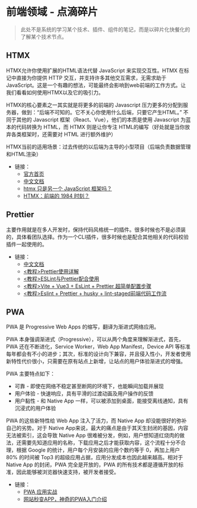 # 前端领域 - 点滴碎片

> 此处不是系统的学习某个技术、插件、组件的笔记，而是以碎片化快餐化的了解某个技术节点。

## HTMX

HTMX允许你使用扩展的HTML语法代替 JavaScript 来实现交互性。HTMX 在标记中直接为你提供 HTTP 交互，并支持许多其他交互需求，无需求助于 JavaScript。这是一个有趣的想法，可能最终会影响到web前端的工作方式。让我们看看如何使用HTMX以及它的吸引力。

HTMX的核心要素之一其实就是将更多的前端的 Javascript 压力更多的分配到服务器，做到：“后端不可知的。它不关心你使用什么后端，只要它产生HTML。” 
不同于其他的 Javascript 框架（React、Vue），他们的本质是使用 Javascript 为蓝本的代码转换为 HTML，而 HTMX 则是让你专注 HTML的编写（好处就是当你放弃各类框架时，还需要对 HTML 进行额外维护）

HTMX当前的适用场景：过去传统的以后端为主导的小型项目（后端负责数据管理和HTML渲染）

- 链接：
  - [官方首页](https://htmx.org/)
  - [中文文档](https://free-for-dev.com/docs/htmx/)
  - [htmx 只是另一个 JavaScript 框架吗？](https://segmentfault.com/a/1190000044554685)
  - [HTMX：前端的 1984 时刻？](https://cloud.tencent.com/developer/article/2331554)
  

## Prettier

主要作用就是在多人开发时，保持代码风格统一的插件。很多时候也不是必须装的，具体看团队选择。作为一个CLI插件，很多时候也是配合其他相关的代码校验插件一起使用的。

- 链接：
  - [中文文档](https://www.prettier.cn/docs/index.html)
  - [<教程>Prettier使用详解](https://juejin.cn/post/6970267363845341220)
  - [<教程>ESLint与Prettier配合使用](https://juejin.cn/post/6924568874700505102)
  - [<教程>Vite + Vue3 + EsLint + Prettier 超简单配置步骤](https://segmentfault.com/a/1190000041954694)
  - [<教程>Eslint + Prettier + husky + lint-staged前端代码工作流](https://segmentfault.com/a/1190000042183513)
  

## PWA

PWA 是 Progressive Web Apps 的缩写，翻译为渐进式网络应用。

PWA 本身强调渐进式（Progressive），可以从两个角度来理解渐进式，首先，PWA 还在不断进化，Service Worker，Web App Manifest，Device API 等标准每年都会有不小的进步；其次，标准的设计向下兼容，并且侵入性小，开发者使用新特性代价很小，只需要在原有站点上新增，让站点的用户体验渐进式的增强。

PWA 主要特点如下：
  - 可靠 - 即使在网络不稳定甚至断网的环境下，也能瞬间加载并展现
  - 用户体验 - 快速响应，具有平滑的过渡动画及用户操作的反馈
  - 用户黏性 - 和 Native App 一样，可以被添加到桌面，能接受离线通知，具有沉浸式的用户体验
  
PWA 的这些新特性给 Web App 注入了活力，而 Native App 却没能很好的弥补自己的劣势。对于 Native App来说，最大的痛点是由于其天生封闭的基因，内容无法被索引，这会导致 Native App 很难被分发，例如，用户想知道红烧肉的做法，还需要先知道应用的名称，下载应用之后才能获取内容，这个流程十分不合理，根据 Google 的统计，用户每个月安装的应用个数约等于 0，再加上用户 80% 的时间被 Top3 的超级应用占据，应用分发成本也因此越来越高。相对于 Native App 的封闭，PWA 完全是开放的，PWA 的所有技术都是遵循开放的标准，因此能够被浏览器快速支持，被开发者接受。

- 链接：
  - [PWA 应用实战](https://www.bookstack.cn/read/pwa-book/5b9281aac00ed04f.md)
  - [网站秒变APP，神奇的PWA入门介绍](https://segmentfault.com/a/1190000021344573)
